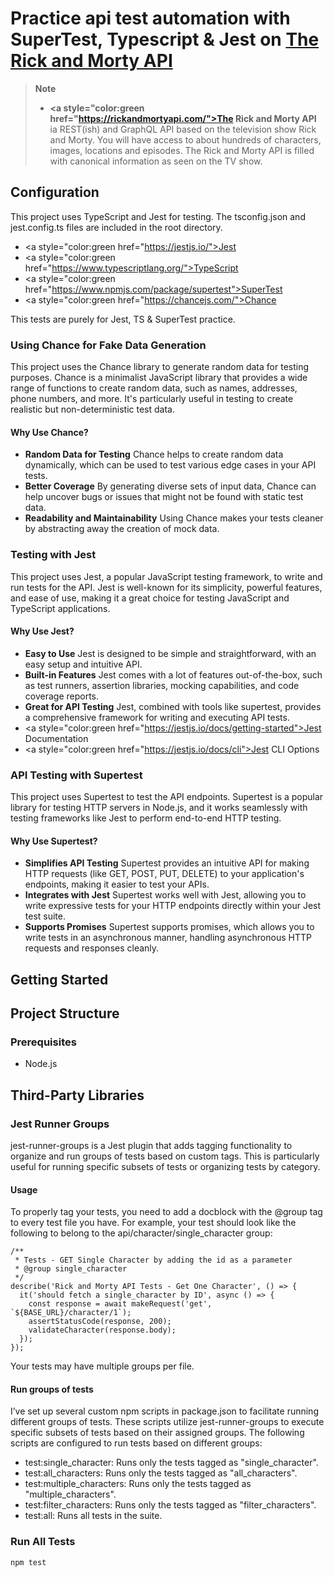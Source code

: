 <h1>
  Practice api test automation with SuperTest, Typescript & Jest on <a href="https://rickandmortyapi.com/">The Rick and Morty API
</a>
</h1>

> **Note**
>
> +  **<a style="color:green href="https://rickandmortyapi.com/">The Rick and Morty API
</a>** ia REST(ish) and GraphQL API based on the television show Rick and Morty. You will have access to about hundreds of characters, images, locations and episodes. The Rick and Morty API is filled with canonical information as seen on the TV show.
>

## Configuration
This project uses TypeScript and Jest for testing. The tsconfig.json and jest.config.ts files are included in the root directory.

- <a style="color:green href="https://jestjs.io/">Jest</a>
- <a style="color:green href="https://www.typescriptlang.org/">TypeScript</a>
- <a style="color:green href="https://www.npmjs.com/package/supertest">SuperTest</a>
- <a style="color:green href="https://chancejs.com/">Chance</a>

This tests are purely for Jest, TS & SuperTest practice.

### Using Chance for Fake Data Generation
This project uses the Chance library to generate random data for testing purposes. Chance is a minimalist JavaScript library that provides a wide range of functions to create random data, such as names, addresses, phone numbers, and more. It's particularly useful in testing to create realistic but non-deterministic test data.
#### Why Use Chance?
- **Random Data for Testing** Chance helps to create random data dynamically, which can be used to test various edge cases in your API tests.
- **Better Coverage** By generating diverse sets of input data, Chance can help uncover bugs or issues that might not be found with static test data.
- **Readability and Maintainability** Using Chance makes your tests cleaner by abstracting away the creation of mock data.


### Testing with Jest
This project uses Jest, a popular JavaScript testing framework, to write and run tests for the API. Jest is well-known for its simplicity, powerful features, and ease of use, making it a great choice for testing JavaScript and TypeScript applications.
#### Why Use Jest?
- **Easy to Use** Jest is designed to be simple and straightforward, with an easy setup and intuitive API.
- **Built-in Features** Jest comes with a lot of features out-of-the-box, such as test runners, assertion libraries, mocking capabilities, and code coverage reports.
- **Great for API Testing** Jest, combined with tools like supertest, provides a comprehensive framework for writing and executing API tests.
- <a style="color:green href="https://jestjs.io/docs/getting-started">Jest Documentation</a>
- <a style="color:green href="https://jestjs.io/docs/cli">Jest CLI Options</a>

### API Testing with Supertest
This project uses Supertest to test the API endpoints. Supertest is a popular library for testing HTTP servers in Node.js, and it works seamlessly with testing frameworks like Jest to perform end-to-end HTTP testing.
#### Why Use Supertest?
- **Simplifies API Testing** Supertest provides an intuitive API for making HTTP requests (like GET, POST, PUT, DELETE) to your application's endpoints, making it easier to test your APIs.
- **Integrates with Jest** Supertest works well with Jest, allowing you to write expressive tests for your HTTP endpoints directly within your Jest test suite.
- **Supports Promises** Supertest supports promises, which allows you to write tests in an asynchronous manner, handling asynchronous HTTP requests and responses cleanly.

## Getting Started

## Project Structure

### Prerequisites

- Node.js 

## Third-Party Libraries
### Jest Runner Groups
jest-runner-groups is a Jest plugin that adds tagging functionality to organize and run groups of tests based on custom tags. This is particularly useful for running specific subsets of tests or organizing tests by category.
#### Usage
To properly tag your tests, you need to add a docblock with the @group tag to every test file you have. For example, your test should look like the following to belong to the api/character/single_character group:
```
/**
 * Tests - GET Single Character by adding the id as a parameter
 * @group single_character
 */
describe('Rick and Morty API Tests - Get One Character', () => {
  it('should fetch a single_character by ID', async () => {
    const response = await makeRequest('get', `${BASE_URL}/character/1`);
    assertStatusCode(response, 200);
    validateCharacter(response.body);
  });
});
```
Your tests may have multiple groups per file.
#### Run groups of tests
I’ve set up several custom npm scripts in package.json to facilitate running different groups of tests. These scripts utilize jest-runner-groups to execute specific subsets of tests based on their assigned groups.
The following scripts are configured to run tests based on different groups:
- test:single_character: Runs only the tests tagged as "single_character".
- test:all_characters: Runs only the tests tagged as "all_characters".
- test:multiple_characters: Runs only the tests tagged as "multiple_characters".
- test:filter_characters: Runs only the tests tagged as "filter_characters".
- test:all: Runs all tests in the suite.

### Run All Tests

```shell
npm test
```
